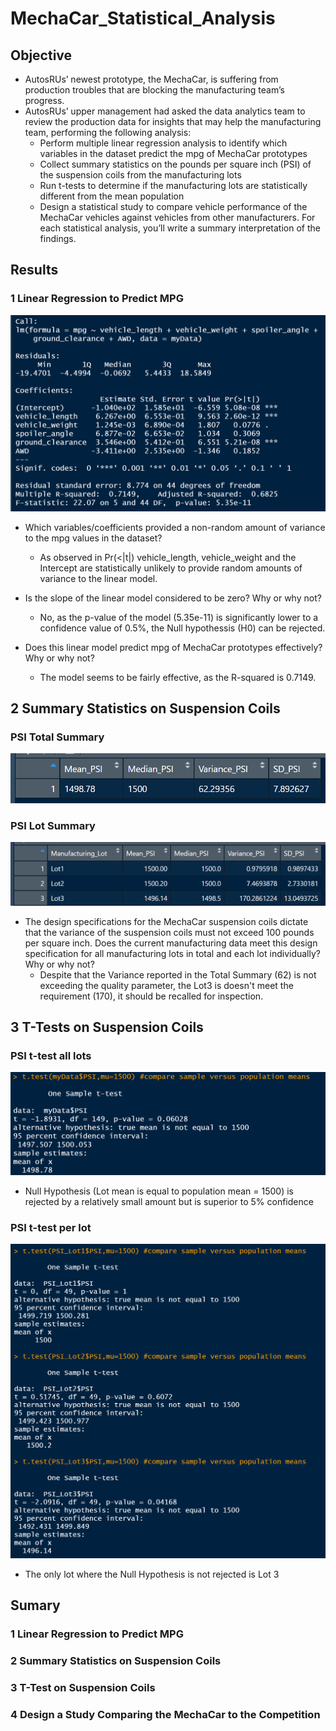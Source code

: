 # MechaCar_Statistical_Analysis

## Objective

- AutosRUs’ newest prototype, the MechaCar, is suffering from production troubles that are blocking the manufacturing team’s progress.
- AutosRUs’ upper management had asked the data analytics team to review the production data for insights that may help the manufacturing team, performing the following analysis:
  - Perform multiple linear regression analysis to identify which variables in the dataset predict the mpg of MechaCar prototypes
  - Collect summary statistics on the pounds per square inch (PSI) of the suspension coils from the manufacturing lots
  - Run t-tests to determine if the manufacturing lots are statistically different from the mean population
  - Design a statistical study to compare vehicle performance of the MechaCar vehicles against vehicles from other manufacturers. For each statistical analysis, you’ll write a summary interpretation of the findings.

## Results

### 1 Linear Regression to Predict MPG

![Linear regression MPG](./Resources/images/linear_regression_MPG.png)

- Which variables/coefficients provided a non-random amount of variance to the mpg values in the dataset?
  - As observed in Pr(<|t|) vehicle_length, vehicle_weight and the Intercept are statistically unlikely to provide random amounts of variance to the linear model.

- Is the slope of the linear model considered to be zero? Why or why not?
  - No, as the p-value of the model (5.35e-11) is significantly lower to a confidence value of 0.5%, the Null hypothessis (H0) can be rejected.

- Does this linear model predict mpg of MechaCar prototypes effectively? Why or why not?
  - The model seems to be fairly effective, as the R-squared is 0.7149.

## 2 Summary Statistics on Suspension Coils

### PSI Total Summary

![Total Summary PSI](./Resources/images/total_summary_PSI.png)

### PSI Lot Summary

![Lot Summary PSI](./Resources/images/lot_summary_PSI.png)

- The design specifications for the MechaCar suspension coils dictate that the variance of the suspension coils must not exceed 100 pounds per square inch. Does the current manufacturing data meet this design specification for all manufacturing lots in total and each lot individually? Why or why not?
  - Despite that the Variance reported in the Total Summary (62) is not exceeding the quality parameter, the Lot3 is doesn't meet the requirement (170), it should be recalled for inspection.

## 3 T-Tests on Suspension Coils

### PSI t-test all lots

![Total Summary PSI](./Resources/images/t-test_all_lots.png)

- Null Hypothesis (Lot mean is equal to population mean = 1500) is rejected by a relatively small amount but is superior to 5% confidence

### PSI t-test per lot

![Lot Summary PSI](./Resources/images/t-test_per_lot.png)

- The only lot where the Null Hypothesis is not rejected is Lot 3

## Sumary

### 1 Linear Regression to Predict MPG

### 2 Summary Statistics on Suspension Coils

### 3 T-Test on Suspension Coils

### 4 Design a Study Comparing the MechaCar to the Competition

